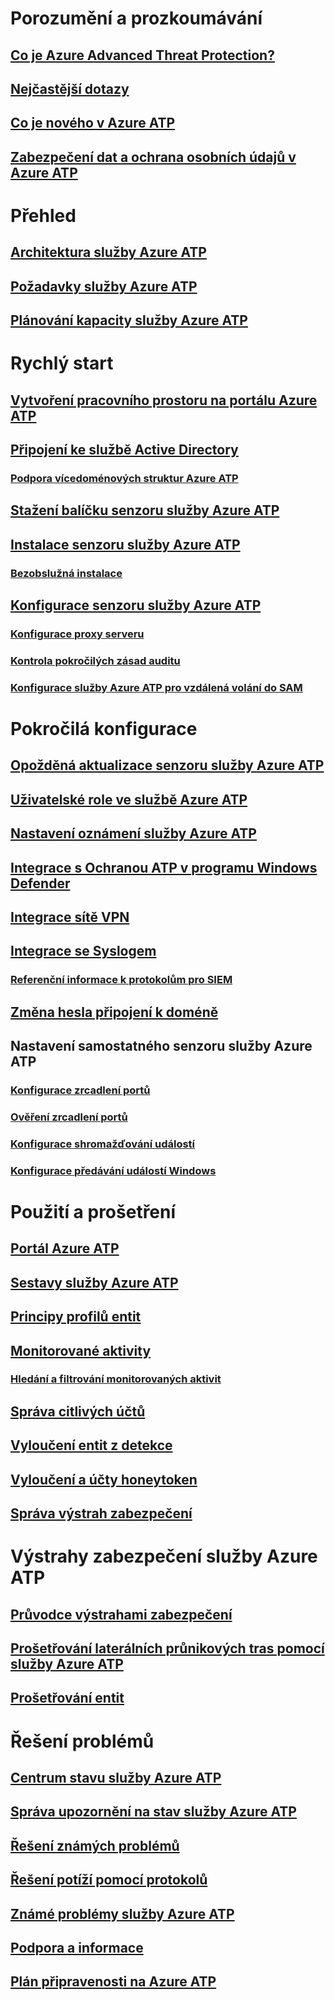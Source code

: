 # Porozumění a prozkoumávání
## [Co je Azure Advanced Threat Protection?](what-is-atp.md)
## [Nejčastější dotazy](atp-technical-faq.md)
## [Co je nového v Azure ATP](atp-whats-new.md)
## [Zabezpečení dat a ochrana osobních údajů v Azure ATP](atp-privacy-compliance.md)
# Přehled
## [Architektura služby Azure ATP](atp-architecture.md)
## [Požadavky služby Azure ATP](atp-prerequisites.md)
## [Plánování kapacity služby Azure ATP](atp-capacity-planning.md)
# Rychlý start
## [Vytvoření pracovního prostoru na portálu Azure ATP](install-atp-step1.md)
## [Připojení ke službě Active Directory](install-atp-step2.md)
### [Podpora vícedoménových struktur Azure ATP](atp-multi-forest.md)
## [Stažení balíčku senzoru služby Azure ATP](install-atp-step3.md)
## [Instalace senzoru služby Azure ATP](install-atp-step4.md)
### [Bezobslužná instalace](ATP-silent-installation.md)
## [Konfigurace senzoru služby Azure ATP](install-atp-step5.md)
### [Konfigurace proxy serveru](configure-proxy.md)
### [Kontrola pokročilých zásad auditu](atp-advanced-audit-policy.md)
### [Konfigurace služby Azure ATP pro vzdálená volání do SAM](install-atp-step8-samr.md)
# Pokročilá konfigurace
## [Opožděná aktualizace senzoru služby Azure ATP](sensor-update.md)
## [Uživatelské role ve službě Azure ATP](atp-role-groups.md)
## [Nastavení oznámení služby Azure ATP](notifications.md)
## [Integrace s Ochranou ATP v programu Windows Defender](integrate-wd-atp.md)
## [Integrace sítě VPN](install-atp-step6-vpn.md)
## [Integrace se Syslogem](setting-syslog.md)
### [Referenční informace k protokolům pro SIEM](cef-format-sa.md)
## [Změna hesla připojení k doméně](modifying-atp-config-dcpassword.md)
## Nastavení samostatného senzoru služby Azure ATP
### [Konfigurace zrcadlení portů](configure-port-mirroring.md)
### [Ověření zrcadlení portů](validate-port-mirroring.md)
### [Konfigurace shromažďování událostí](configure-event-collection.md)
### [Konfigurace předávání událostí Windows](configure-event-forwarding.md)
# Použití a prošetření
## [Portál Azure ATP](workspace-portal.md)
## [Sestavy služby Azure ATP](reports.md)
## [Principy profilů entit](entity-profiles.md)
## [Monitorované aktivity](monitored-activities.md)
### [Hledání a filtrování monitorovaných aktivit](atp-activities-search.md)
## [Správa citlivých účtů](sensitive-accounts.md)
## [Vyloučení entit z detekce](excluding-entities-from-detections.md)
## [Vyloučení a účty honeytoken](install-atp-step7.md)
## [Správa výstrah zabezpečení](working-with-suspicious-activities.md)
# Výstrahy zabezpečení služby Azure ATP
## [Průvodce výstrahami zabezpečení](suspicious-activity-guide.md)
## [Prošetřování laterálních průnikových tras pomocí služby Azure ATP](use-case-lateral-movement-path.md)
## [Prošetřování entit](investigate-entity.md)
# Řešení problémů
## [Centrum stavu služby Azure ATP](atp-health-center.md)
## [Správa upozornění na stav služby Azure ATP](monitoring-alerts.md)
## [Řešení známých problémů](troubleshooting-atp-known-issues.md)
## [Řešení potíží pomocí protokolů](troubleshooting-atp-using-logs.md)
## [Známé problémy služby Azure ATP](known-issues.md)
## [Podpora a informace](atp-support.md)
## [Plán připravenosti na Azure ATP](atp-resources.md)